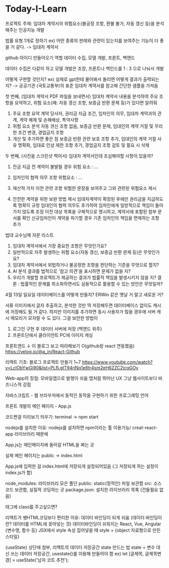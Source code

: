 # Today-I-Learn

프로젝트 주제: 임대차 계약서의 위험요소(불공정 조항, 환불 불가, 자동 갱신 등)을 분석해주는 인공지능 개발

법률 유형 1개로 정하기
ex) 어떤 종류의 판례와 관련이 있는지를 보여주는 기능이 더 좋을 거 같다. -> 임대차 계약서

github 아이디 만들어오기 
역할 데이터 수집, 모델 개발, 프론트, 백앤드

데이터 수집은 다같이 하고 모델 개발은 조장, 프론트나 백인드를 1 : 3 으로 나눠서 개발

어떻게 구현할 것인지?
ex) 실제로 gpt한테 물어봐서 돌리면 어떻게 결과가 출력되는지?  -> 공공기관 (국토교통부)의 표준 임대차 계약서를 참고해 간단한 샘플을 가져옴 

첫 번째, (임대차 계약서 PDF 파일을 보내면서) 임대차 계약서 내용을 분석하여 주요 조항을 요약하고, 위험 요소(예: 자동 갱신 조항, 보증금 반환 문제 등)가 있다면 알려줘

1. 주요 조항 요약
   계약 당사자, 권리금 지급 조건, 임차인의 의무, 임대차 계약과의 관계, 계약 해제 및 손해배상, 특약사항
2. 위험 요소 분석
  자동 갠신 조항 없음, 보증금 반환 문제, 임대인의 계약 거절 및 무리한 조건 변경, 경업금지 조항
3. 개산 및 추가하면 좋은 점
  보증금 반환 관련 보호 조항 추가, 임대인의 계약 거절 사유 명확화, 임대료 인상 제한 조항 추가, 경업금지 조항 검토 및 필요 시 삭제

두 번째, (사진을 스크린샷 찍어서) 임대차 계약서인데 조심해야할 사항이 있을까?
1. 잔금 지급 전 계약이 불발될 경우
   위험 요소 : ...

2. 임차인의 협력 의무 조항
   위험요소 : ...
3. 재산적 가치 이전 관련 조항
   위험한 문장을 보여주고 그와 관련된 위험요소 제시
4. 안전한 계약을 위한 보완 방법 제시
 임대차계약이 확정된 후에만 권리금을 지급하도록 명확히 규정
 임대인의 협력 의무도 추가하여 임차인에게 일방적으로 책임이 돌아가지 않도록 조정
 이전 대상 목록을 구체적으로 명시하고, 계약서에 포함된 첨부 문서를 확인
 신규임차인이 계약을 파기할 경우 기존 임차인의 책임을 면제하는 조항 추가

법대 교수님께 자문 리스트
1. 임대차 계약서에서 가장 중요한 조항은 무엇인가요?
2. 일반적으로 자주 발생하는 위험 요소(자동 갱신, 보증금 반환 문제 등)은 무엇인가요?
3. 임대차 계약서에서 위법하거나 불공정한 조항을 판단하는 기준을 무엇으로 할지?
4. AI 분석 결과를 법적으로 '참고 의견'을 표시하면 문제가 없을 지?
5. 우리가 개발할 프로젝트가 제공하는 결과가 법률적 책임을 발생시키지 않을 지?
결론 : 법률적인 문제를 최소화하면서도 실용적으로 활용할 수 있는 방안은 무엇일까?


4월 13일 일요일
데이터베이스를 어떻게 만들지?
ERWin 같은 옛날 거 말고 새로운 거?

서류 이미지에서 글자 추출하고, 분석한 것만 딱 저장해두면 데이터베이스 없이도 캐시에 저장해도 될 거 같다.
하지만 이미지를 추가하면 동시 사용자가 많을 경우에 서버 캐시 메모리가 모자랄 수 도 있다.
그걸 보안한 방법이
1. 로그인 구현 후 데이터 서버에 저장 (백앤드 위주)
2. 프론트단에서 클라이언트 PC에 이미지 캐싱

프론트앤드 ↓ 이 블로그 보고 따라해보기 O(github랑 react 연동했음) 
https://velog.io/@a_in/React-Github

리액트 기초: 블로그 프로젝트 만들기 1~7
https://www.youtube.com/watch?v=LclObYwGj90&list=PLfLgtT94nNq1e6tr4sm2eH6ZZC2jcqGOy

Web-app의 장점: 모바일앱으로 발행이 쉬움
앱처럼 뛰어난 UX
그냥 웹사이트보다 비즈니스적 강점

자바스크립트 - 웹 브라우저에서 동적인 동작을 구현하기 위한 프로그래밍 언어

프론트 개발의 메인 페이지 - App.js

코드짠걸 미리보기 띄우기: terminal -> npm start

nodejs를 설치한 이유: nodejs를 설치하면 npm이라는 툴 이용가능/ creat-react-app 라이브러리 때문에

App.js는 메인페이지에 들어갈 HTML을 짜는 곳

실제 메인 페이지는 public -> index.html

App.js에 입력한 걸 index.html에 저장되게 설정되어있음
(그 저장되게 하는 설정이 index.js가 함)

node_modules: 라이브러리 모은 폴던
public: static(정적인) 파일 보관함
src: 소스코드 보관함, 실질적 코딩하는 곳
package.json: 설치한 라이브러리 목록 (건들필요 없음)

태그에 class를 주고싶으면? <div className="클래스명">
리액트가 쌩HTML코딩보다 편리한 이유: 데이터 바인딩이 되게 쉬움 
(데이터 바인딩이란? 데이터를 HTML에 꽂아넣는 것)
데이터바인딩이 쉬워지는 React, Vue, Angular  {변수명, 함수 등}
JSX에서 style 속성 집어넣을 때 style = {object 자료형으로 만든 스타일} 

{useState} 상단에 첨부, 리액트의 데이터 저장공간 state 만드는 법
state = 변수 대신 쓰는 데이터 저장공간, usestate()를 이용해 만들어야 함
ex)  let [글제목, 글제목변경] = useState('남자 코트 추천');
